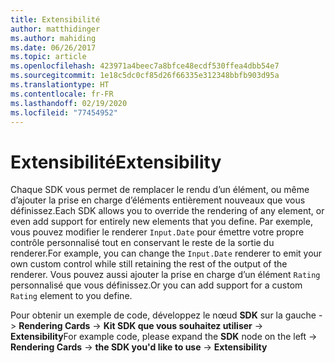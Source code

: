 ```yaml
---
title: Extensibilité
author: matthidinger
ms.author: mahiding
ms.date: 06/26/2017
ms.topic: article
ms.openlocfilehash: 423971a4beec7a8bfce48ecdf530ffea4dbb54e7
ms.sourcegitcommit: 1e18c5dc0cf85d26f66335e312348bbfb903d95a
ms.translationtype: HT
ms.contentlocale: fr-FR
ms.lasthandoff: 02/19/2020
ms.locfileid: "77454952"
---
```

# <a name="extensibility"></a><span data-ttu-id="066c4-102">Extensibilité</span><span class="sxs-lookup"><span data-stu-id="066c4-102">Extensibility</span></span>

<span data-ttu-id="066c4-103">Chaque SDK vous permet de remplacer le rendu d’un élément, ou même d’ajouter la prise en charge d’éléments entièrement nouveaux que vous définissez.</span><span class="sxs-lookup"><span data-stu-id="066c4-103">Each SDK allows you to override the rendering of any element, or even add support for entirely new elements that you define.</span></span>  <span data-ttu-id="066c4-104">Par exemple, vous pouvez modifier le renderer `Input.Date` pour émettre votre propre contrôle personnalisé tout en conservant le reste de la sortie du renderer.</span><span class="sxs-lookup"><span data-stu-id="066c4-104">For example, you can change the `Input.Date` renderer to emit your own custom control while still retaining the rest of the output of the renderer.</span></span> <span data-ttu-id="066c4-105">Vous pouvez aussi ajouter la prise en charge d’un élément `Rating` personnalisé que vous définissez.</span><span class="sxs-lookup"><span data-stu-id="066c4-105">Or you can add support for a custom `Rating` element to you define.</span></span>

<span data-ttu-id="066c4-106">Pour obtenir un exemple de code, développez le nœud **SDK** sur la gauche -> **Rendering Cards** -> **Kit SDK que vous souhaitez utiliser** -> **Extensibility**</span><span class="sxs-lookup"><span data-stu-id="066c4-106">For example code, please expand the **SDK** node on the left -> **Rendering Cards** -> **the SDK you'd like to use** -> **Extensibility**</span></span>
